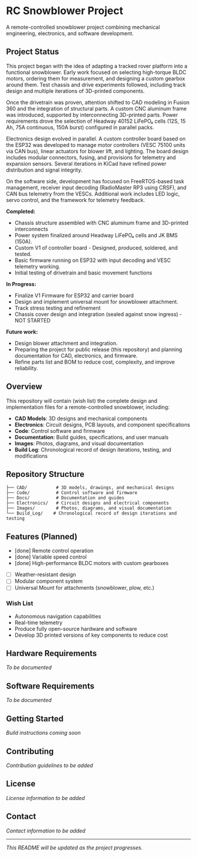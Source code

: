 # RC Snowblower Project

A remote-controlled snowblower project combining mechanical engineering, electronics, and software development.

## Project Status

This project began with the idea of adapting a tracked rover platform into a functional snowblower. Early work focused on selecting high-torque BLDC motors, ordering them for measurement, and designing a custom gearbox around them. Test chassis and drive experiments followed, including track design and multiple iterations of 3D-printed components.

Once the drivetrain was proven, attention shifted to CAD modeling in Fusion 360 and the integration of structural parts. A custom CNC aluminum frame was introduced, supported by interconnecting 3D-printed parts. Power requirements drove the selection of Headway 40152 LiFePO₄ cells (12S, 15 Ah, 75A continuous, 150A burst) configured in parallel packs.

Electronics design evolved in parallel. A custom controller board based on the ESP32 was developed to manage motor controllers (VESC 75100 units via CAN bus), linear actuators for blower lift, and lighting. The board design includes modular connectors, fusing, and provisions for telemetry and expansion sensors. Several iterations in KiCad have refined power distribution and signal integrity.

On the software side, development has focused on FreeRTOS-based task management, receiver input decoding (RadioMaster RP3 using CRSF), and CAN bus telemetry from the VESCs. Additional work includes LED logic, servo control, and the framework for telemetry feedback.

**Completed:**
- Chassis structure assembled with CNC aluminum frame and 3D-printed interconnects  
- Power system finalized around Headway LiFePO₄ cells and JK BMS (150A).
- Custom V1 of controller board - Designed, produced, soldered, and tested.
- Basic firmware running on ESP32 with input decoding and VESC telemetry working. 
- Initial testing of drivetrain and basic movement functions

**In Progress:**
- Finalize V1 Firmware for ESP32 and carrier board
- Design and implement universal mount for snowblower attachment. 
- Track stress testing and refinement
- Chassis cover design and integration (sealed against snow ingress) - NOT STARTED

**Future work:**
- Design blower attachment and integration.
- Preparing the project for public release (this repository) and planning documentation for CAD, electronics, and firmware.
- Refine parts list and BOM to reduce cost, complexity, and improve reliability.


## Overview
This repository will contain (wish list) the complete design and implementation files for a remote-controlled snowblower, including:

- **CAD Models**: 3D designs and mechanical components
- **Electronics**: Circuit designs, PCB layouts, and component specifications
- **Code**: Control software and firmware
- **Documentation**: Build guides, specifications, and user manuals
- **Images**: Photos, diagrams, and visual documentation
- **Build Log**: Chronological record of design iterations, testing, and modifications

## Repository Structure

```
├── CAD/           # 3D models, drawings, and mechanical designs
├── Code/          # Control software and firmware
├── Docs/          # Documentation and guides
├── Electronics/   # Circuit designs and electrical components
├── Images/        # Photos, diagrams, and visual documentation
└── Build_Log/    # Chronological record of design iterations and testing

```

## Features (Planned)
- [done] Remote control operation
- [done] Variable speed control
- [done] High-performance BLDC motors with custom gearboxes
- [ ] Weather-resistant design
- [ ] Modular component system
- [ ] Universal Mount for attachments (snowblower, plow, etc.)

### Wish List
- Autonomous navigation capabilities
- Real-time telemetry
- Produce fully open-source hardware and software
- Develop 3D printed versions of key components to reduce cost

## Hardware Requirements
*To be documented*

## Software Requirements
*To be documented*

## Getting Started
*Build instructions coming soon*

## Contributing
*Contribution guidelines to be added*

## License
*License information to be added*

## Contact
*Contact information to be added*

---
*This README will be updated as the project progresses.*